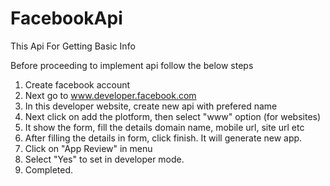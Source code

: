 # FacebookApi
This Api For Getting Basic Info

Before proceeding to implement api follow the below steps

1. Create facebook account
2. Next go to www.developer.facebook.com
3. In this developer website, create new api with prefered name
4. Next click on add the plotform, then select "www" option (for websites)
5. It show the form, fill the details domain name, mobile url, site url etc
6. After filling the details in form, click finish. It will generate new app.
7. Click on "App Review" in menu
8. Select "Yes" to set in developer mode.
9. Completed.

